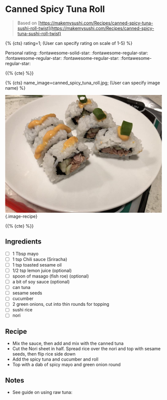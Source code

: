 # Canned Spicy Tuna Roll

> Based on [https://makemysushi.com/Recipes/canned-spicy-tuna-sushi-roll-twist](https://makemysushi.com/Recipes/canned-spicy-tuna-sushi-roll-twist)

{% {cts} rating=1; (User can specify rating on scale of 1-5) %}

Personal rating: :fontawesome-solid-star: :fontawesome-regular-star: :fontawesome-regular-star: :fontawesome-regular-star: :fontawesome-regular-star:

{{% {cte} %}}

{% {cts} name_image=canned_spicy_tuna_roll.jpg; (User can specify image name) %}

![canned_spicy_tuna_roll.jpg](./canned_spicy_tuna_roll.jpg){.image-recipe}

{{% {cte} %}}

## Ingredients

- [ ] 1 Tbsp mayo
- [ ] 1 tsp Chili sauce (Sriracha)
- [ ] 1 tsp toasted sesame oil
- [ ] 1/2 tsp lemon juice (optional)
- [ ] spoon of masago (fish roe) (optional)
- [ ] a bit of soy sauce (optional)
- [ ] can tuna
- [ ] sesame seeds
- [ ] cucumber
- [ ] 2 green onions, cut into thin rounds for topping
- [ ] sushi rice
- [ ] nori

## Recipe

- Mix the sauce, then add and mix with the canned tuna
- Cut the Nori sheet in half. Spread rice over the nori and top with sesame seeds, then flip rice side down
- Add the spicy tuna and cucumber and roll
- Top with a dab of spicy mayo and green onion round

## Notes

- See guide on using raw tuna:
